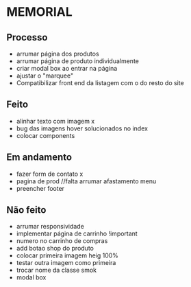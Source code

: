 # MEMORIAL

## Processo
* arrumar página dos produtos
* arrumar página de produto individualmente
* criar modal box ao entrar na página
* ajustar o "marquee"
* Compatibilizar front end da listagem com o do resto do site

## Feito
* alinhar texto com imagem x
* bug das imagens hover solucionados no index
* colocar components 

## Em andamento
* fazer form de contato x
* pagina de prod //falta arrumar afastamento menu
* preencher footer

## Não feito
* arrumar responsividade
* implementar página de carrinho !important
* numero no carrinho de compras
* add botao shop  do produto
* colocar primeira imagem heig 100%
* testar outra imagem como primeira
* trocar nome da classe smok
* modal box